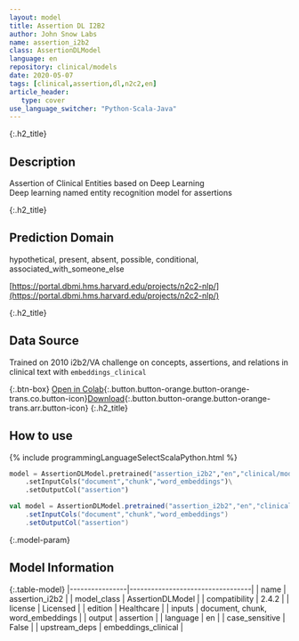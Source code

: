 ```yaml
---
layout: model
title: Assertion DL I2B2
author: John Snow Labs
name: assertion_i2b2
class: AssertionDLModel
language: en
repository: clinical/models
date: 2020-05-07
tags: [clinical,assertion,dl,n2c2,en]
article_header:
   type: cover
use_language_switcher: "Python-Scala-Java"
---
```


{:.h2_title}
## Description
Assertion of Clinical Entities based on Deep Learning  
Deep learning named entity recognition model for assertions 

{:.h2_title}
## Prediction Domain
hypothetical, present, absent, possible, conditional, associated_with_someone_else

[https://portal.dbmi.hms.harvard.edu/projects/n2c2-nlp/](https://portal.dbmi.hms.harvard.edu/projects/n2c2-nlp/)

{:.h2_title}
## Data Source
Trained on 2010 i2b2/VA challenge on concepts, assertions, and relations in clinical text with `embeddings_clinical`

{:.btn-box}
[Open in Colab](https://github.com/JohnSnowLabs/spark-nlp-workshop/blob/master/tutorials/Certification_Trainings/Healthcare/2.Clinical_Assertion_Model.ipynb){:.button.button-orange.button-orange-trans.co.button-icon}[Download](https://s3.amazonaws.com/auxdata.johnsnowlabs.com/clinical/models/assertion_i2b2_en_2.4.2_2.4_1588811895962.zip){:.button.button-orange.button-orange-trans.arr.button-icon}
{:.h2_title}
## How to use 
<div class="tabs-box" markdown="1">

{% include programmingLanguageSelectScalaPython.html %}

```python
model = AssertionDLModel.pretrained("assertion_i2b2","en","clinical/models")\
	.setInputCols("document","chunk","word_embeddings")\
	.setOutputCol("assertion")
```

```scala
val model = AssertionDLModel.pretrained("assertion_i2b2","en","clinical/models")
	.setInputCols("document","chunk","word_embeddings")
	.setOutputCol("assertion")
```
</div>



{:.model-param}
## Model Information

{:.table-model}
|----------------|----------------------------------|
| name           | assertion_i2b2                   |
| model_class    | AssertionDLModel                 |
| compatibility  | 2.4.2                            |
| license        | Licensed                         |
| edition        | Healthcare                       |
| inputs         | document, chunk, word_embeddings |
| output         | assertion                        |
| language       | en                               |
| case_sensitive | False                            |
| upstream_deps  | embeddings_clinical              |

